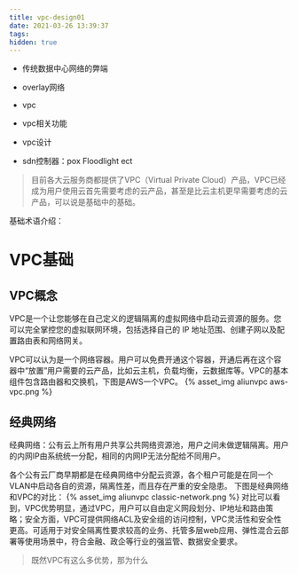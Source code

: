 ```yaml
---
title: vpc-design01
date: 2021-03-26 13:39:37
tags:
hidden: true
---
```


- 传统数据中心网络的弊端
- overlay网络
- vpc
- vpc相关功能
- vpc设计

- sdn控制器：pox Floodlight ect

> 目前各大云服务商都提供了VPC（Virtual Private Cloud）产品，VPC已经成为用户使用云首先需要考虑的云产品，甚至是比云主机更早需要考虑的云产品，可以说是基础中的基础。

基础术语介绍：



# VPC基础

## VPC概念
VPC是一个让您能够在自己定义的逻辑隔离的虚拟网络中启动云资源的服务。您可以完全掌控您的虚拟联网环境，包括选择自己的 IP 地址范围、创建子网以及配置路由表和网络网关。

VPC可以认为是一个网络容器。用户可以免费开通这个容器，开通后再在这个容器中“放置”用户需要的云产品，比如云主机，负载均衡，云数据库等。VPC的基本组件包含路由器和交换机，下图是AWS一个VPC。
{% asset_img aliunvpc aws-vpc.png %}

## 经典网络

经典网络：公有云上所有用户共享公共网络资源池，用户之间未做逻辑隔离。用户的内网IP由系统统一分配，相同的内网IP无法分配给不同用户。

各个公有云厂商早期都是在经典网络中分配云资源，各个租户可能是在同一个VLAN中启动各自的资源，隔离性差，而且存在严重的安全隐患。
下图是经典网络和VPC的对比：
{% asset_img aliunvpc classic-network.png %}
对比可以看到，VPC优势明显，通过VPC，用户可以自由定义网段划分、IP地址和路由策略；安全方面，VPC可提供网络ACL及安全组的访问控制，VPC灵活性和安全性更高。可适用于对安全隔离性要求较高的业务、托管多层web应用、弹性混合云部署等使用场景中，符合金融、政企等行业的强监管、数据安全要求。

> 既然VPC有这么多优势，那为什么